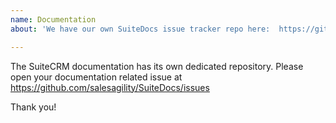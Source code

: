 ```yaml
---
name: Documentation
about: 'We have our own SuiteDocs issue tracker repo here:  https://github.com/salesagility/SuiteDocs'

---
```


The SuiteCRM documentation has its own dedicated repository. Please open your
documentation related issue at https://github.com/salesagility/SuiteDocs/issues

Thank you!

